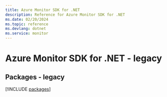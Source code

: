 ```yaml
---
title: Azure Monitor SDK for .NET
description: Reference for Azure Monitor SDK for .NET
ms.date: 02/20/2024
ms.topic: reference
ms.devlang: dotnet
ms.service: monitor
---
```

# Azure Monitor SDK for .NET - legacy
## Packages - legacy
[!INCLUDE [packages](monitor-index.md)]
